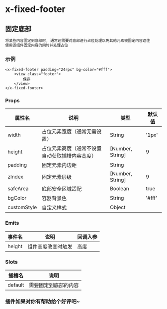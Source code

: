 # x-fixed-footer

## 固定底部
```bash
将某些内容固定到底部时, 通常还需要对底部进行占位处理以免其他元素被固定内容遮住
使用该组件固定内容的同时并处理占位
```

### 示例

```vue
<x-fixed-footer padding="24rpx" bg-color="#fff">
    <view class="footer">
        保存
    </view>
</x-fixed-footer>
```

### Props

| 属性名			| 说明											| 类型				| 默认值	|
| ------------------| ------------------------						| ----------------	| ------|
| width				| 占位元素宽度（通常无需设置）					| String			| '1px'	|
| height			| 占位元素高度（通常不设置自动获取插槽内容高度）	| [Number, String]	| 9		|
| padding			| 固定元素内边距									| String			|		|
| zIndex			| 固定元素层级									| [Number, String]	| 9		|
| safeArea			| 底部安全区域适配								| Boolean			| true	|
| bgColor			| 容器背景色										| String			| '#fff'|
| customStyle		| 自定义样式										| Object			|		|

### Emits

| 事件名		| 说明					| 回调入参									|
| --------------| ----------------------| ------------------------------------------|
| height		| 组件高度改变时触发		| 高度										|

### Slots

| 插槽名	| 说明								|
| -------	| ----------------------------------|
| default	| 需要固定到底部的内容				|


### 插件如果对你有帮助给个好评吧~
